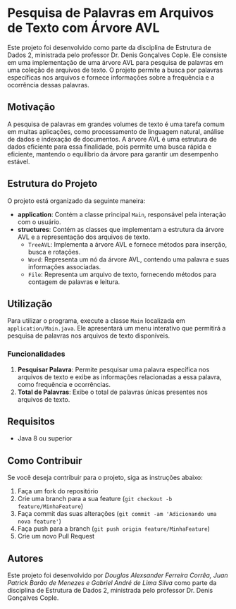 # Pesquisa de Palavras em Arquivos de Texto com Árvore AVL

Este projeto foi desenvolvido como parte da disciplina de Estrutura de Dados 2, ministrada pelo professor Dr. Denis Gonçalves Cople. Ele consiste em uma implementação de uma árvore AVL para pesquisa de palavras em uma coleção de arquivos de texto. O projeto permite a busca por palavras específicas nos arquivos e fornece informações sobre a frequência e a ocorrência dessas palavras.

## Motivação

A pesquisa de palavras em grandes volumes de texto é uma tarefa comum em muitas aplicações, como processamento de linguagem natural, análise de dados e indexação de documentos. A árvore AVL é uma estrutura de dados eficiente para essa finalidade, pois permite uma busca rápida e eficiente, mantendo o equilíbrio da árvore para garantir um desempenho estável.

## Estrutura do Projeto

O projeto está organizado da seguinte maneira:

- **application**: Contém a classe principal `Main`, responsável pela interação com o usuário.
- **structures**: Contém as classes que implementam a estrutura da árvore AVL e a representação dos arquivos de texto.
  - `TreeAVL`: Implementa a árvore AVL e fornece métodos para inserção, busca e rotações.
  - `Word`: Representa um nó da árvore AVL, contendo uma palavra e suas informações associadas.
  - `File`: Representa um arquivo de texto, fornecendo métodos para contagem de palavras e leitura.

## Utilização

Para utilizar o programa, execute a classe `Main` localizada em `application/Main.java`. Ele apresentará um menu interativo que permitirá a pesquisa de palavras nos arquivos de texto disponíveis.

### Funcionalidades

1. **Pesquisar Palavra**: Permite pesquisar uma palavra específica nos arquivos de texto e exibe as informações relacionadas a essa palavra, como frequência e ocorrências.
2. **Total de Palavras**: Exibe o total de palavras únicas presentes nos arquivos de texto.

## Requisitos

- Java 8 ou superior

## Como Contribuir

Se você deseja contribuir para o projeto, siga as instruções abaixo:

1. Faça um fork do repositório
2. Crie uma branch para a sua feature (`git checkout -b feature/MinhaFeature`)
3. Faça commit das suas alterações (`git commit -am 'Adicionando uma nova feature'`)
4. Faça push para a branch (`git push origin feature/MinhaFeature`)
5. Crie um novo Pull Request

## Autores

Este projeto foi desenvolvido por _Douglas Alexsander Ferreira Corrêa, Juan Patrick Barão
de Menezes e Gabriel André de Lima Silva_ como parte da disciplina de Estrutura de Dados 2, ministrada pelo professor Dr. Denis Gonçalves Cople.
